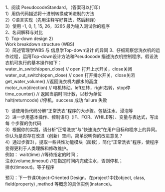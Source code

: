 1、阅读 PseudocodeStandard。（答案可以打印）   
1）用伪代码描述将十进制转换成16进制的方法   
2）C语言实现（先用注释写好算法，然后翻译）   
3）使用 -1,  0,  1,  15,   26，3265 最为输入测试你的程序  
2、名词解释与对比   
1）Top-down design 2）   
Work breakdown structure (WBS)   
3）简述管理学WBS 与 信息学Top-down设计 的异同
3、仔细观察您洗衣机的运作过程，运用Top-down设计方法和Pseudocode 描述洗衣机控制程序。假设洗衣机可执行的基本操作如下：  
water_in_switch(open_close)  // open 打开上水开关，close关闭   
water_out_switch(open_close)  // open 打开排水开关，close关闭   
get_water_volume()  //返回洗衣机内部水的高度  
motor_run(direction) // 电机转动。left左转，right右转，stop停  
time_counter()  // 返回当前时间计数，以秒为单位   
halt(returncode) //停机，success 成功 failure 失败  

1）请使用伪代码分解“正常洗衣”程序的大步骤。包括注水、浸泡等   
2）进一步用基本操作、控制语句（IF、FOR、WHILE等）、变量与表达式，写出每 个步骤的伪代码   
3）根据你的实践，请分析“正常洗衣”与“快速洗衣”在用户目标和程序上的异同。 你认为是否存在改进（创新）空间，简单说明你的改进意见？   
4）通过步骤3），提取一些共性功能模块（函数），简化“正常洗衣”程序，使程序 变得更利于人类理解和修改维护。  
例如： wait(time) //等待指定的时间；   
注水(volume,timeout) //在指定时间内完成注水，否则停机；   
排水(timeout)。等子程序

预习：下一节课Object-Oriented Design。在project1中找object, class, field(property) ,method 等概念的具体实例(instance)。
